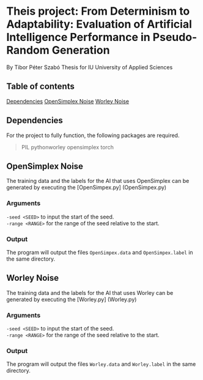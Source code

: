 # Theis project: From Determinism to Adaptability: Evaluation of Artificial Intelligence Performance in Pseudo-Random Generation
By Tibor Péter Szabó
Thesis for IU University of Applied Sciences

## Table of contents
[Dependencies](#dependencies)
[OpenSimplex Noise](#opensimplex-noise)
[Worley Noise](#worley-noise)

## Dependencies
For the project to fully function, the following packages are required.
>PIL
>pythonworley
>opensimplex
>torch

## OpenSimplex Noise
The training data and the labels for the AI that uses OpenSimplex can be generated by executing the [OpenSimpex.py] (OpenSimpex.py)

### Arguments
`-seed <SEED>` to input the start of the seed.  
`-range <RANGE>` for the range of the seed relative to the start.  

### Output
The program will output the files `OpenSimpex.data` and  `OpenSimpex.label` in the same directory.

## Worley Noise
The training data and the labels for the AI that uses Worley can be generated by executing the [Worley.py] (Worley.py)

### Arguments
`-seed <SEED>` to input the start of the seed.  
`-range <RANGE>` for the range of the seed relative to the start.  

### Output
The program will output the files `Worley.data` and  `Worley.label` in the same directory.